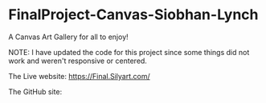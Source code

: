 # FinalProject-Canvas-Siobhan-Lynch
A Canvas Art Gallery for all to enjoy!

NOTE: I have updated the code for this project since some things did not work and weren't responsive or centered.

The Live website: https://Final.Silyart.com/

The GitHub site: 
